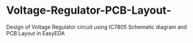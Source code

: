 # Voltage-Regulator-PCB-Layout-
Design of Voltage Regulator circuit using IC7805 Schematic diagram and PCB Layout in EasyEDA
